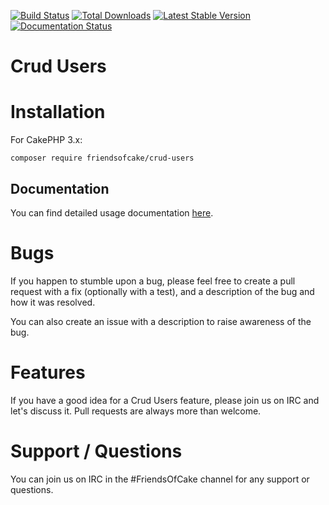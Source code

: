 [![Build Status](https://img.shields.io/travis/FriendsOfCake/crud-users/master.svg?style=flat-square)](https://travis-ci.org/FriendsOfCake/crud-users)
[![Total Downloads](https://img.shields.io/packagist/dt/friendsofcake/crud-users.svg?style=flat-square)](https://packagist.org/packages/friendsofcake/crud-users)
[![Latest Stable Version](https://img.shields.io/packagist/v/friendsofcake/crud-users.svg?style=flat-square)](https://packagist.org/packages/friendsofcake/crud-users)
[![Documentation Status](https://readthedocs.org/projects/crud-users/badge/?version=latest&style=flat-square)](https://readthedocs.org/projects/crud-users/?badge=latest)

# Crud Users

# Installation

For CakePHP 3.x:

```shell
composer require friendsofcake/crud-users
```

## Documentation

You can find detailed usage documentation [here](https://crud-users.readthedocs.io/en/latest/).

# Bugs

If you happen to stumble upon a bug, please feel free to create a pull request with a fix
(optionally with a test), and a description of the bug and how it was resolved.

You can also create an issue with a description to raise awareness of the bug.

# Features

If you have a good idea for a Crud Users feature, please join us on IRC and let's discuss it. Pull
requests are always more than welcome.

# Support / Questions

You can join us on IRC in the #FriendsOfCake channel for any support or questions.
